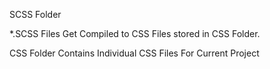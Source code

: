 SCSS Folder

*.SCSS Files Get Compiled to CSS Files stored in CSS Folder. 

CSS Folder
Contains Individual CSS Files For Current Project